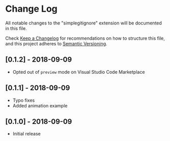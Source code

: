 # Change Log
All notable changes to the "simplegitignore" extension will be documented in this file.

Check [Keep a Changelog](http://keepachangelog.com/) for recommendations on how to structure this file,
and this project adheres to [Semantic Versioning](https://semver.org/spec/v2.0.0.html).

## [0.1.2] - 2018-09-09
- Opted out of `preview` mode on Visual Studio Code Marketplace

## [0.1.1] - 2018-09-09
- Typo fixes
- Added animation example

## [0.1.0] - 2018-09-09
- Initial release